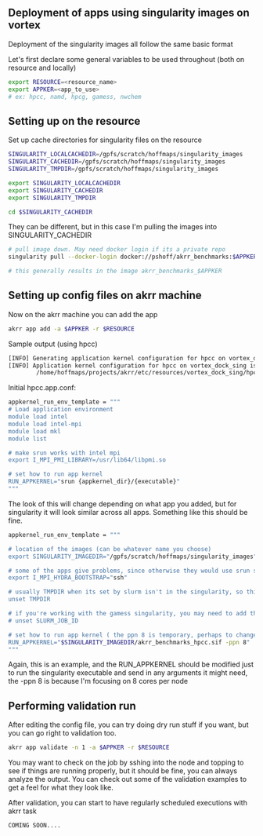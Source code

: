 ## Deployment of apps using singularity images on vortex

Deployment of the singularity images all follow the same basic format

Let's first declare some general variables to be used throughout (both on resource and locally)
```bash
export RESOURCE=<resource_name>
export APPKER=<app_to_use>
# ex: hpcc, namd, hpcg, gamess, nwchem
```

## Setting up on the resource

Set up cache directories for singularity files on the resource

```bash
SINGULARITY_LOCALCACHEDIR=/gpfs/scratch/hoffmaps/singularity_images
SINGULARITY_CACHEDIR=/gpfs/scratch/hoffmaps/singularity_images
SINGULARITY_TMPDIR=/gpfs/scratch/hoffmaps/singularity_images

export SINGULARITY_LOCALCACHEDIR
export SINGULARITY_CACHEDIR
export SINGULARITY_TMPDIR

cd $SINGULARITY_CACHEDIR
```
They can be different, but in this case I'm pulling the images into SINGULARITY_CACHEDIR

```bash
# pull image down. May need docker login if its a private repo
singularity pull --docker-login docker://pshoff/akrr_benchmarks:$APPKER

# this generally results in the image akrr_benchmarks_$APPKER
```
## Setting up config files on akrr machine
Now on the akrr machine you can add the app
```bash
akrr app add -a $APPKER -r $RESOURCE
```
Sample output (using hpcc)
```bash
[INFO] Generating application kernel configuration for hpcc on vortex_dock_sing
[INFO] Application kernel configuration for hpcc on vortex_dock_sing is in: 
        /home/hoffmaps/projects/akrr/etc/resources/vortex_dock_sing/hpcc.app.conf
```
Initial hpcc.app.conf:
```bash
appkernel_run_env_template = """
# Load application environment
module load intel
module load intel-mpi
module load mkl
module list

# make srun works with intel mpi
export I_MPI_PMI_LIBRARY=/usr/lib64/libpmi.so

# set how to run app kernel
RUN_APPKERNEL="srun {appkernel_dir}/{executable}"
"""
```
The look of this will change depending on what app you added, but for singularity it will look similar across all apps. Something like this should be fine.
```bash
appkernel_run_env_template = """

# location of the images (can be whatever name you choose)
export SINGULARITY_IMAGEDIR="/gpfs/scratch/hoffmaps/singularity_images"

# some of the apps give problems, since otherwise they would use srun since its a slurm system
export I_MPI_HYDRA_BOOTSTRAP="ssh"

# usually TMPDIR when its set by slurm isn't in the singularity, so this helps singularity find its own temp directory.
unset TMPDIR

# if you're working with the gamess singularity, you may need to add the following, or some variation
# unset SLURM_JOB_ID

# set how to run app kernel ( the ppn 8 is temporary, perhaps to change to be general)
RUN_APPKERNEL="$SINGULARITY_IMAGEDIR/akrr_benchmarks_hpcc.sif -ppn 8"
"""
```
Again, this is an example, and the RUN_APPKERNEL should be modified just to run the singularity executable and send in any arguments it might need, the -ppn 8 is because I'm focusing on 8 cores per node

## Performing validation run

After editing the config file, you can try doing dry run stuff if you want, but you can go right to validation too.
```bash
akrr app validate -n 1 -a $APPKER -r $RESOURCE
```
You may want to check on the job by sshing into the node and topping to see if things are running properly, but it should be fine, you can always analyze the output.
You can check out some of the validation examples to get a feel for what they look like.

After validation, you can start to have regularly scheduled executions with akrr task
```bash
COMING SOON....
```












